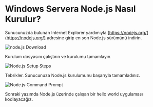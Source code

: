 # Windows Servera Node.js Nasıl Kurulur?

Sunucunuzda bulunan Internet Explorer yardımıyla [https://nodejs.org/](https://nodejs.org/) adresine girip en son Node.js sürümünü indirin.

![node.js Download](https://raw.githubusercontent.com/dogukandemir/blog-posts/master/tr/windows-servera-nodejs-nasıl-kurulur/images/nodejs-org-download.png)



Kurulum dosyasını çalıştırın ve kurulumu tamamlayın.

![Node.js Setup Steps](https://raw.githubusercontent.com/dogukandemir/blog-posts/master/tr/windows-servera-nodejs-nasıl-kurulur/images/nodejs-setup-steps.gif)



Tebrikler. Sunucunuza Node.js kurulumunu başarıyla tamamladınız.

![Node.js Command Prompt](https://raw.githubusercontent.com/dogukandemir/blog-posts/master/tr/windows-servera-nodejs-nasıl-kurulur/images/start-menu-nodejs-command-prompt.png)



Sonraki yazımda Node.js üzerinde çalışan bir hello world uygulaması kodlayacağız.